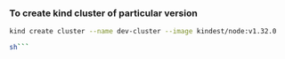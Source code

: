 ### To create kind cluster of particular version

```sh
kind create cluster --name dev-cluster --image kindest/node:v1.32.0

sh```